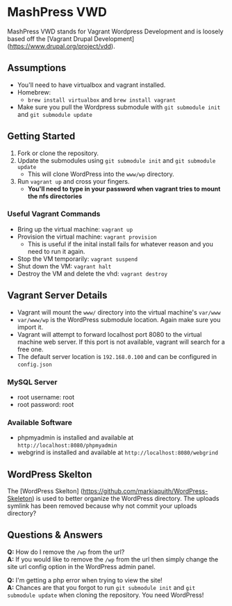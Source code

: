 # MashPress VWD

MashPress VWD stands for Vagrant Wordpress Development and is loosely based off the [Vagrant Drupal Development] (https://www.drupal.org/project/vdd).

## Assumptions

* You'll need to have virtualbox and vagrant installed.
* Homebrew:
  * `brew install virtualbox` and `brew install vagrant`
* Make sure you pull the Wordpress submodule with `git submodule init` and `git submodule update`

## Getting Started

1. Fork or clone the repository.
2. Update the submodules using `git submodule init` and `git submodule update`
   * This will clone WordPress into the `www/wp` directory.
3. Run `vagrant up` and cross your fingers.
   * **You'll need to type in your password when vagrant tries to mount the nfs directories**
   
### Useful Vagrant Commands

* Bring up the virtual machine: `vagrant up`
* Provision the virtual machine: `vagrant provision`
  * This is useful if the inital install fails for whatever reason and you need to run it again.
* Stop the VM temporarily: `vagrant suspend`
* Shut down the VM: `vagrant halt`
* Destroy the VM and delete the vhd: `vagrant destroy`

## Vagrant Server Details

* Vagrant will mount the `www/` directory into the virtual machine's `var/www`
* `var/www/wp` is the WordPress submodule location. Again make sure you import it.
* Vagrant will attempt to forward localhost port 8080 to the virtual machine web server. If this port is not available, vagrant will search for a free one.
* The default server location is `192.168.0.100` and can be configured in `config.json`

### MySQL Server

* root username: root
* root password: root

### Available Software

* phpmyadmin is installed and available at `http://localhost:8080/phpmyadmin`
* webgrind is installed and available at `http://localhost:8080/webgrind`

## WordPress Skelton

The [WordPress Skelton] (https://github.com/markjaquith/WordPress-Skeleton) is used to better organize the WordPress directory. The uploads symlink has been removed because why not commit your uploads directory?

## Questions & Answers

**Q:** How do I remove the `/wp` from the url?  
**A:** If you would like to remove the `/wp` from the url then simply change the site url config option in the WordPress admin panel.

**Q:** I'm getting a php error when trying to view the site!  
**A:** Chances are that you forgot to run `git submodule init` and `git submodule update` when cloning the repository. You need WordPress!
